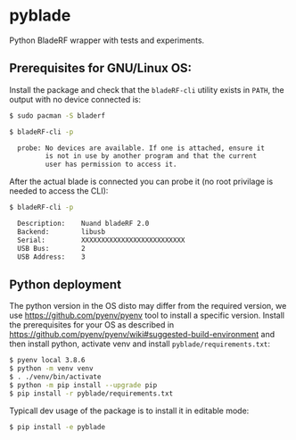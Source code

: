 # pyblade

Python BladeRF wrapper with tests and experiments.

## Prerequisites for GNU/Linux OS:

Install the package and check that the `bladeRF-cli` utility exists in `PATH`,
the output with no device connected is:

```bash
$ sudo pacman -S bladerf

$ bladeRF-cli -p

  probe: No devices are available. If one is attached, ensure it
         is not in use by another program and that the current
         user has permission to access it.
``` 

After the actual blade is connected you can probe it (no root privilage is needed to access the CLI):
```bash
$ bladeRF-cli -p

  Description:    Nuand bladeRF 2.0
  Backend:        libusb
  Serial:         XXXXXXXXXXXXXXXXXXXXXXXXXX
  USB Bus:        2
  USB Address:    3
```

## Python deployment

The python version in the OS disto may differ from the required version, we use https://github.com/pyenv/pyenv
tool to install a specific version. Install the prerequisites for your OS as described in
https://github.com/pyenv/pyenv/wiki#suggested-build-environment and then install python, activate venv and install 
`pyblade/requirements.txt`:

```bash
$ pyenv local 3.8.6
$ python -m venv venv
$ . ./venv/bin/activate
$ python -m pip install --upgrade pip
$ pip install -r pyblade/requirements.txt
```

Typicall dev usage of the package is to install it in editable mode:
```bash
$ pip install -e pyblade
```

